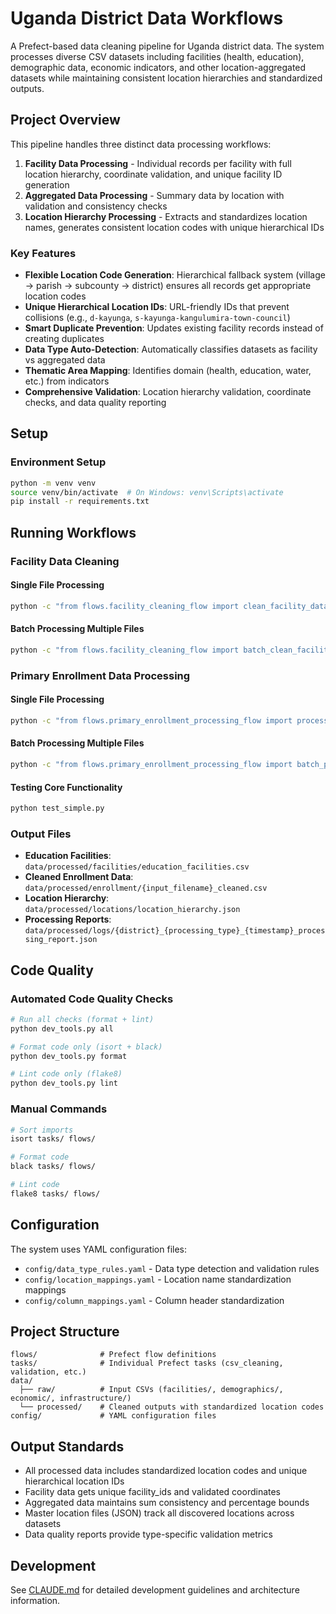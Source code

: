 # Uganda District Data Workflows

A Prefect-based data cleaning pipeline for Uganda district data. The system processes diverse CSV datasets including facilities (health, education), demographic data, economic indicators, and other location-aggregated datasets while maintaining consistent location hierarchies and standardized outputs.

## Project Overview

This pipeline handles three distinct data processing workflows:

1. **Facility Data Processing** - Individual records per facility with full location hierarchy, coordinate validation, and unique facility ID generation
2. **Aggregated Data Processing** - Summary data by location with validation and consistency checks
3. **Location Hierarchy Processing** - Extracts and standardizes location names, generates consistent location codes with unique hierarchical IDs

### Key Features

- **Flexible Location Code Generation**: Hierarchical fallback system (village → parish → subcounty → district) ensures all records get appropriate location codes
- **Unique Hierarchical Location IDs**: URL-friendly IDs that prevent collisions (e.g., `d-kayunga`, `s-kayunga-kangulumira-town-council`)
- **Smart Duplicate Prevention**: Updates existing facility records instead of creating duplicates
- **Data Type Auto-Detection**: Automatically classifies datasets as facility vs aggregated data
- **Thematic Area Mapping**: Identifies domain (health, education, water, etc.) from indicators
- **Comprehensive Validation**: Location hierarchy validation, coordinate checks, and data quality reporting

## Setup

### Environment Setup
```bash
python -m venv venv
source venv/bin/activate  # On Windows: venv\Scripts\activate
pip install -r requirements.txt
```

## Running Workflows

### Facility Data Cleaning

#### Single File Processing
```bash
python -c "from flows.facility_cleaning_flow import clean_facility_data; clean_facility_data('data/raw/facilities/health/kayunga_health_facilities.csv')"
```

#### Batch Processing Multiple Files
```bash
python -c "from flows.facility_cleaning_flow import batch_clean_facilities; batch_clean_facilities()"
```

### Primary Enrollment Data Processing

#### Single File Processing
```bash
python -c "from flows.primary_enrollment_processing_flow import process_primary_enrollment_data; process_primary_enrollment_data('data/raw/trends/masindi_primary_school_pupil_enrolment.csv')"
```

#### Batch Processing Multiple Files
```bash
python -c "from flows.primary_enrollment_processing_flow import batch_process_primary_enrollment_data; batch_process_primary_enrollment_data()"
```

#### Testing Core Functionality
```bash
python test_simple.py
```

### Output Files

- **Education Facilities**: `data/processed/facilities/education_facilities.csv`
- **Cleaned Enrollment Data**: `data/processed/enrollment/{input_filename}_cleaned.csv`
- **Location Hierarchy**: `data/processed/locations/location_hierarchy.json`
- **Processing Reports**: `data/processed/logs/{district}_{processing_type}_{timestamp}_processing_report.json`

## Code Quality

### Automated Code Quality Checks
```bash
# Run all checks (format + lint)
python dev_tools.py all

# Format code only (isort + black)
python dev_tools.py format

# Lint code only (flake8)
python dev_tools.py lint
```

### Manual Commands
```bash
# Sort imports
isort tasks/ flows/

# Format code
black tasks/ flows/

# Lint code
flake8 tasks/ flows/
```

## Configuration

The system uses YAML configuration files:
- `config/data_type_rules.yaml` - Data type detection and validation rules
- `config/location_mappings.yaml` - Location name standardization mappings
- `config/column_mappings.yaml` - Column header standardization

## Project Structure

```
flows/              # Prefect flow definitions
tasks/              # Individual Prefect tasks (csv_cleaning, validation, etc.)
data/
  ├── raw/          # Input CSVs (facilities/, demographics/, economic/, infrastructure/)
  └── processed/    # Cleaned outputs with standardized location codes
config/             # YAML configuration files
```

## Output Standards

- All processed data includes standardized location codes and unique hierarchical location IDs
- Facility data gets unique facility_ids and validated coordinates
- Aggregated data maintains sum consistency and percentage bounds
- Master location files (JSON) track all discovered locations across datasets
- Data quality reports provide type-specific validation metrics

## Development

See [CLAUDE.md](CLAUDE.md) for detailed development guidelines and architecture information.
